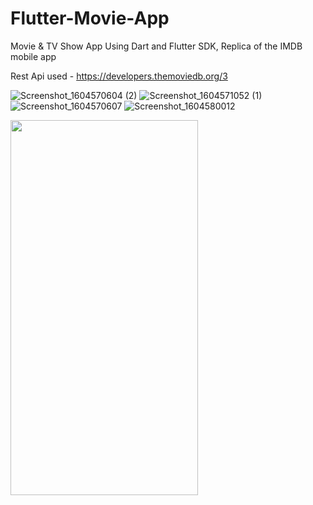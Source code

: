 # Flutter-Movie-App
Movie & TV Show App Using Dart and Flutter SDK,
Replica of the IMDB mobile app

Rest Api used - https://developers.themoviedb.org/3

![Screenshot_1604570604 (2)](https://user-images.githubusercontent.com/54267475/98227148-f1ea4500-1f7c-11eb-8535-71f1d373c3e3.jpg)
![Screenshot_1604571052 (1)](https://user-images.githubusercontent.com/54267475/98227397-48f01a00-1f7d-11eb-98c9-53e32a183f92.jpg)
![Screenshot_1604570607](https://user-images.githubusercontent.com/54267475/98227229-09c1c900-1f7d-11eb-8312-242ccd7ab415.jpg)
![Screenshot_1604580012](https://user-images.githubusercontent.com/54267475/98242219-20bee600-1f92-11eb-81d3-c1609a644e5f.jpg)



<img src="https://user-images.githubusercontent.com/54267475/98227148-f1ea4500-1f7c-11eb-8535-71f1d373c3e3.jpg" width="300" height="600"/>
